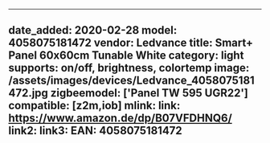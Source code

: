 
---
date_added: 2020-02-28
model: 4058075181472
vendor: Ledvance
title: Smart+ Panel 60x60cm Tunable White
category: light
supports: on/off, brightness, colortemp
image: /assets/images/devices/Ledvance_4058075181472.jpg
zigbeemodel: ['Panel TW 595 UGR22']
compatible: [z2m,iob]
mlink: 
link: https://www.amazon.de/dp/B07VFDHNQ6/
link2: 
link3: 
EAN: 4058075181472
---
